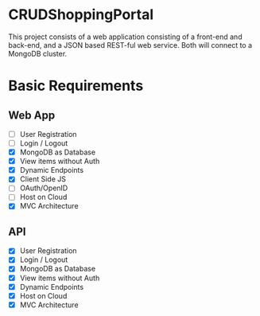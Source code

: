 # CRUDShoppingPortal

This project consists of a web application consisting of a front-end and back-end, and a JSON based REST-ful web service. Both will connect to a MongoDB cluster.


# Basic Requirements
## Web App
- [ ] User Registration
- [ ] Login / Logout
- [x] MongoDB as Database
- [x] View items without Auth
- [x] Dynamic Endpoints
- [x] Client Side JS
- [ ] OAuth/OpenID
- [ ] Host on Cloud
- [x] MVC Architecture

## API
- [x] User Registration
- [x] Login / Logout
- [x] MongoDB as Database
- [x] View items without Auth
- [x] Dynamic Endpoints
- [x] Host on Cloud
- [x] MVC Architecture
